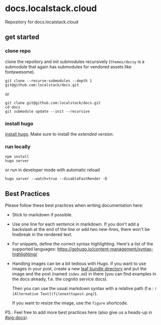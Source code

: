 docs.localstack.cloud
=====================

Repository for docs.localstack.cloud


get started
-----------

### clone repo

clone the repoitory and init submodules recursively (`themes/docsy` is a submodule that again has submodules for vendored assets like fontawesome).

    git clone --recurse-submodules --depth 1 git@github.com:localstack/docs.git

or

    git clone git@github.com:localstack/docs.git
    cd docs
    git submodule update --init --recursive
    
### install hugo

[install hugo](https://gohugo.io/getting-started/installing). Make sure to install the _extended version_.


### run locally

    npm install
    hugo server

or run in developer mode with automatic reload

    hugo server --watch=true --disableFastRender -D


## Best Practices

Please follow these best practices when writing documentation here:
- Stick to markdown if possible.
- Use one line for each sentence in markdown.
  If you don't add a backslash at the end of the line or add two new-lines, there won't be linebreak in the rendered text.
- For snippets, define the correct syntax highlighting.
  Here's a list of the supported languages:
  https://gohugo.io/content-management/syntax-highlighting/
- Handling images can be a bit tedious with Hugo.
  If you want to use images in your post, create a new [leaf bundle directory](https://github.com/gohugoio/hugo/issues/1240) and put the image and the post (named `index.md`) in there (you can find examples in the docs already, f.e. the cognito service docs).
  
  Then you can use the usual markdown syntax with a relative path (f.e.:
  `![Alternative Text](filenexttopost.png)`).
  
  If you want to resize the image, use the `figure` shortcode.

PS.: Feel free to add more best practices here (also give us a heads-up in [#sig-docs](https://localstack-cloud.slack.com/archives/C02FZH6UB2A)).